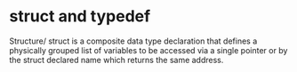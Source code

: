 # struct and typedef

Structure/ struct is a composite data type declaration that defines a physically grouped list of variables to be accessed via a single pointer or by the struct declared name which returns the same address.
